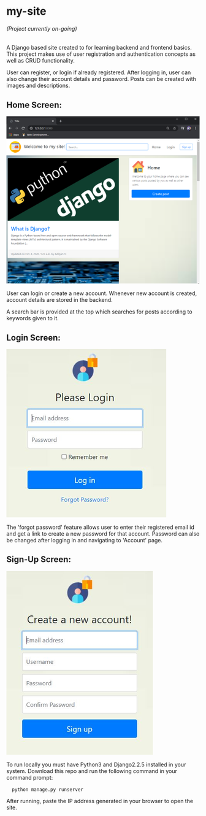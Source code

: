 # my-site
###### (Project currently on-going)
 A Django based site created to for learning backend and frontend basics.
 This project makes use of user registration and authentication concepts as well as CRUD functionality.
 
 User can register, or login if already registered. After logging in, user can also change their account details and password.
 Posts can be created with images and descriptions.
## Home Screen:
![](Images/Home.png)

User can login or create a new account. Whenever new account is created, account details are stored in the backend.

A search bar is provided at the top which searches for posts according to keywords given to it.

## Login Screen:
![](Images/Login.JPG)

The 'forgot password' feature allows user to enter their registered email id and get a link to create a new password for that account.
Password can also be changed after logging in and navigating to 'Account' page.
## Sign-Up Screen:
![](Images/Register.JPG)


To run locally you must have Python3 and Django2.2.5 installed in your system. Download this repo and run the following command in your command prompt:
```
  python manage.py runserver
```

After running, paste the IP address generated in your browser to open the site.
